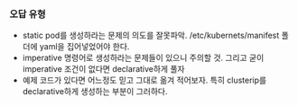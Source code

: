 ### 오답 유형
- static pod를 생성하라는 문제의 의도를 잘못파악. /etc/kubernets/manifest 폴더에 yaml을 집어넣었어야 한다.
- imperative 명령어로 생성하라는 문제들이 있으니 주의할 것. 그리고 굳이 imperative 조건이 없다면 declarative하게 풀자
- 예제 코드가 있다면 어느정도 믿고 그대로 옮겨 적어보자. 특히 clusterip를 declarative하게 생성하는 부분이 그러하다.


